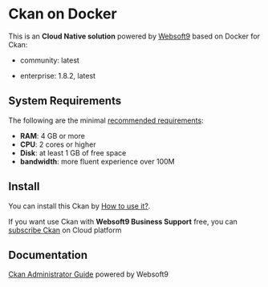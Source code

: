 # Ckan on Docker  

This is an **Cloud Native solution** powered by [Websoft9](https://www.websoft9.com) based on Docker for Ckan:

 - community:  latest

 - enterprise:  1.8.2, latest


## System Requirements

The following are the minimal [recommended requirements](https://docs.ckan.org/en/2.9/maintaining/installing/install-from-docker-compose.html):

* **RAM**: 4 GB or more
* **CPU**: 2 cores or higher
* **Disk**: at least 1 GB of free space
* **bandwidth**: more fluent experience over 100M  

## Install

You can install this Ckan by [How to use it?](https://github.com/Websoft9/docker-library#how-to-use-it).   

If you want use Ckan with **Websoft9 Business Support** free, you can [subscribe Ckan](https://www.websoft9.com/apps) on Cloud platform

## Documentation

[Ckan Administrator Guide](https://support.websoft9.com/docs/ckan) powered by Websoft9
